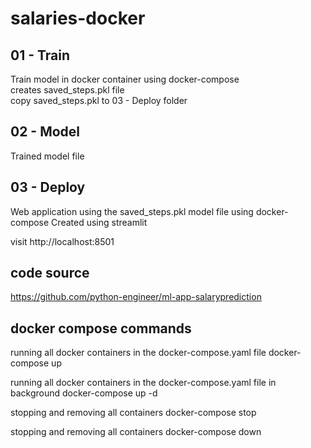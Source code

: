 # salaries-docker

## 01 - Train  
  
Train model in docker container using docker-compose  
creates saved_steps.pkl file  
copy saved_steps.pkl to 03 - Deploy folder
  

## 02 - Model
  
Trained model file  
  
## 03 - Deploy
  
Web application using the saved_steps.pkl model file using docker-compose
Created using streamlit
  
visit http://localhost:8501 


## code source  

https://github.com/python-engineer/ml-app-salaryprediction

  
## docker compose commands  
  
running all docker containers in the docker-compose.yaml file
docker-compose up

running all docker containers in the docker-compose.yaml file in background
docker-compose up -d

stopping and removing all containers
docker-compose stop 

stopping and removing all containers
docker-compose down 
